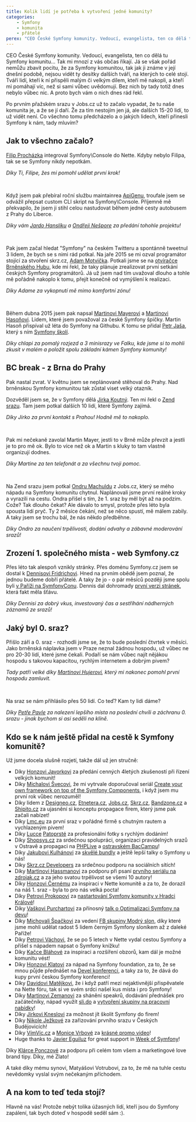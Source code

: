 ```yaml
---
title: Kolik lidí je potřeba k vytvoření jedné komunity?
categories:
    - Symfony
    - komunita
    - přátelé
perex: "CEO České Symfony komunity. Vedoucí, evangelista, ten co dělá tu Symfony komunitu... Tak mi mnozí z vás občas říkají. Já se však pořád nemůžu zbavit pocitu, že za Symfony komunitou, tak jak ji známe v její dnešní podobě, nejsou vidět ty desítky dalších tváří, na kterých to celé stojí. Tváří lidí, kteří k ní přispěli malým či velkým dílem, kteří mě nakopli, a kteří mi pomáhají víc, než si sami vůbec uvědomují. Bez nich by tady totiž dnes nebylo vůbec nic. A proto bych vám o nich dnes rád řekl." 
---
```


<p class="perex">CEO České Symfony komunity. Vedoucí, evangelista, ten co dělá tu Symfony komunitu... Tak mi mnozí z vás občas říkají. Já se však pořád nemůžu zbavit pocitu, že za Symfony komunitou, tak jak ji známe v její dnešní podobě, nejsou vidět ty desítky dalších tváří, na kterých to celé stojí. Tváří lidí, kteří k ní přispěli malým či velkým dílem, kteří mě nakopli, a kteří mi pomáhají víc, než si sami vůbec uvědomují. Bez nich by tady totiž dnes nebylo vůbec nic. A proto bych vám o nich dnes rád řekl.</p>  

Po prvním přažském srazu v Jobs.cz už to začalo vypadat, že tu naše komunita je, a že se jí daří. Že za tím nestojím jen já, ale dalších 15-20 lidí, to už vidět není. Co všechno tomu předcházelo a o jakých lidech, kteří přinesli Symfony k nám, tady mluvím?


## Jak to všechno začalo?

[Filip Procházka](https://filip-prochazka.com) integroval Symfony\Console do Nette. Kdyby nebylo Filipa, tak se se Symfony nikdy nepotkám.

*Díky Ti, Filipe, žes mi pomohl udělat první krok!*

<br>

Když jsem pak přebíral roční službu maintainrea [ApiGenu](https://github.com/ApiGen), troufale jsem se odvážil přepsat custom CLI skript na Symfony\Console. Příjemně mě překvapilo, že jsem ji stihl celou nastudovat během jedné cesty autobusem z Prahy do Liberce.

*Díky vám [Jardo Hanslíku](https://twitter.com/kukulich) a [Ondřeji Nešpore](https://twitter.com/andrewsville) za předání tohohle projektu!*

<br>

Pak jsem začal hledat "Symfony" na českém Twitteru a spontánně tweetnul 3 lidem, že bych se s nimi rád potkal. Na jaře 2015 se mi ozval programátor stojící za stvoření skrz.cz, [Adam Motvička](http://motvicka.cz/). Potkali jsme se na [otvíračce Brněnského Hubu](https://www.facebook.com/events/848674628536913), kde mi řekl, že taky plánuje zrealizovat první setkání českých Symfony programátorů. Já už jsem nad tím uvažoval dlouho a tohle mě pořádně nakoplo k tomu, přejít konečně od vymýšlení k realizaci. 

*Díky Adame za vykopnutí mě mimo komfortní zónu!*

<br>

Během dubna 2015 jsem pak napsal [Martinovi Mayerovi](https://twitter.com/mayermartin) a [Martinovi Hasoňovi](https://twitter.com/hasonm). Lidem, které jsem považoval za české Symfony špičky. Martin Hasoň přispíval už léta do Symfony na Githubu. K tomu se přidal [Petr Jaša](https://twitter.com/spicimedved), který s ním [Symfony školí](https://www.webuni.cz/). 

*Díky chlapi za pomalý rozjezd a 3 minisrazy ve Falku, kde jsme si to mohli zkusit v malém a položit spolu základní kámen Symfony komunity!* 


## BC break - z Brna do Prahy

Pak nastal zvrat. V květnu jsem se neplánovaně stěhoval do Prahy. Nad brněnskou Symfony komunitou tak zůstal viset velký otazník.

Dozvěděl jsem se, že v Symfony dělá [Jirka Koutný](https://twitter.com/kutny). Ten mi řekl o [Zend srazu](http://srazy.info/prvni-zf-meetup-praha/5472). Tam jsem potkal dalších 10 lidí, které Symfony zajímá.

*Díky Jirko za první kontakt s Prahou! Hodně mě to nakoplo.*

<br>

Pak mi nečekaně zavolal Martin Mayer, jestli to v Brně může převzít a jestli je to pro mě ok. Bylo to více než ok a Martin s kluky to tam vlastně organizují dodnes. 

*Díky Martine za ten telefonát a za všechnu tvoji pomoc.*

<br>

Na Zend srazu jsem potkal [Ondru Machuldu](https://twitter.com/OndraM) z Jobs.cz, který se mého nápadu na Symfony komunitu chytnul. Naplánovali jsme první reálné kroky a vyrazili na cestu. Ondra přišel s tím, že 1. sraz by měl být až na podzim. Cože? Tak dlouho čekat? Ale dávalo to smysl, protože přes léto byla spousta lidí pryč. Ty 2 měsíce čekání, než se něco spustí, mě málem zabily. A taky jsem se trochu bál, že nás někdo předběhne. 

*Díky Ondro za naučení trpělivosti, dodání odvahy a zábavné moderování srazů!*

## Zrození 1. společného místa - web Symfony.cz 

Přes léto tak alespoň vznikly stránky. Přes doménu Symfony.cz jsem se dostal k [Dennisovi Fridrichovi](http://www.defr.cz/). Hned na prvním obědě jsem poznal, že jednou budeme dobří přátelé. A taky že jo - o pár měsíců později jsme spolu byli [v Paříži na SymfonyConu](http://pariscon2015.symfony.com/). Dennis dal dohromady [první verzi stránek](symfony.cz), která fakt měla šťávu.

*Díky Dennisi za dobrý vkus, investovaný čas a sestříhání nádherných záznamů ze srazů!*

## Jaký byl 0. sraz?

Přišlo září a 0. sraz - rozhodli jsme se, že to bude poslední čtvrtek v měsíci. Jako brněnská náplavka jsem v Praze neznal žádnou hospodu, už vůbec ne pro 20-30 lidí, které jsme čekali. Podaří se nám vůbec najít nějákou hospodu s takovou kapacitou, rychlým internetem a dobrým pivem? 

*Tady patří velké díky [Martinovi Hujerovi](https://www.martinhujer.cz/), který mi nakonec pomohl první hospodu zamluvit.*

<br>


Na sraz se nám přihlásilo přes 50 lidí. Co teď? Kam ty lidi dáme? 

*Díky [Petře Pavle](http://pepa.info/) za nalezení lepšího místa na poslední chvíli a záchranu 0. srazu - jinak bychom si asi seděli na klíně.*


## Kdo se k nám ještě přidal na cestě k Symfony komunitě?


Už jsme docela slušně rozjetí, takže dál už jen stručně:

- Díky [Honzovi Javorkovi](https://twitter.com/honzajavorek) za předání cenných 4letých zkušeností při řízení velkých komunit!
- Díky [Michalovi Švecovi](https://twitter.com/svecmichal), že mi vytrvale doporučoval seriál [Create your own framework on top of the Symfony Components](http://symfony.com/blog/create-your-own-framework-on-top-of-the-symfony-components), i když jsem mu první rok vůbec nerozuměl! 
- Díky lidem z [Designeo.cz](http://designeo.cz/), [Etnetera.cz](http://etnetera.cz/), [Jobs.cz](http://jobs.cz/), [Skrz.cz](http://skrz.cz/), [Bandzone.cz](http://bandzone.cz/) a [Shipito.cz](http://shipito.cz/) za ujasnění si konceptu propagace firem, který jsme pak začali nabízet! 
- Díky [Lmc.eu](https://www.lmc.eu/) za první sraz v pořádné firmě s chutným rautem a vychlazeným pivem!
- Díky [Lucce](http://kvitekmedovy.rajce.idnes.cz/) [Patoprsté](https://www.linkedin.com/in/patoprstalucia) za profesionální fotky s rychlým dodáním! 
- Díky [Shopsys.cz](https://www.shopsys.cz/) za srdečnou spolupráci, organizaci pravidelných srazů v Ostravě a propagaci na [PHPLive](http://www.phplive.cz/) a [ostravském BacCampu](http://www.barcampostrava.cz/)!
- Díky [Jakubovi Kulhánovi](https://twitter.com/jakubkulhan) za [skvělé bundly](https://github.com/skrz) a ještě lepší talky o Symfony u nás!
- Díky [Skrz.cz Developers](https://twitter.com/skrzczdev) za srdečnou podporu na sociálních sítích!
- Díky [Martinovi Hassmanovi](https://twitter.com/hassmanm) za podporu při psaní [prvního seriálu na zdrojak.cz](https://www.zdrojak.cz/serialy/symfony-po-kruckach/) a za jeho svatou trpělivost se všemi 10 autory!
- Díky [Honzovi Černému](https://twitter.com/iamchemix) za inspiraci v Nette komunitě a za to, že dorazil na náš 1. sraz - byla to pro nás velká pocta!
- Díky [Petrovi Prokopovi](https://twitter.com/petrnikolas) za [nastartování Symfony komunity v Hradci Králové](https://www.facebook.com/events/628065150674904/)! 
- Díky [Vaškovi Purchartovi](https://twitter.com/vasekpurchart) za přínosný [talk o Optimalizaci Symfony na devu](https://www.youtube.com/watch?v=f93mNBJ-IUA)!
- Díky [Michovali Špačkovi](https://www.michalspacek.cz/) za vedení [FB skupiny Modrý slon](https://www.facebook.com/groups/modryslon), díky které jsme mohli udělat radost 5 lidem černým Symfony sloníkem až z daleké Paříže!
- Díky [Petrovi Váchovi](https://twitter.com/petr_vacha), že se po 5 letech v Nette vydal cestou Symfony a přišel s nápadem napsat o Symfony knížku!
- Díky [Kačce Bláhové](https://www.linkedin.com/in/ka%C4%8Dka-bl%C3%A1hov%C3%A1-828677a6) za inspiraci a rozšíření obzorů, kam dál je možné komunitu vést!
- Díky [Honzovi Klatovi](https://twitter.com/klatys) za nápad na Symfony foundation, za to, že se mnou půjde přednášet na [Devel konferenci](http://devel.cz/konference), a taky za to, že dává do kupy první českou Symfony konferenci!
- Díky [Davidovi Matějkovi](https://twitter.com/matej_21), že i když patří mezi nejaktivnější přispěvatele na Nette fóru, tak si ve svém srdci našel kus místa i pro Symfony!  
- Díky [Martinovi Zemanovi](https://twitter.com/zemistr) za shánění speakrů, dodávání přednášek pro začátečníky, nápad využít [sli.do](https://www.sli.do/home) a [vytvoření skupiny na pracovní nabídky](https://www.facebook.com/groups/ceska.symfony.komunita.prace)!
- Díky [Jirkovi Kneslovi](http://www.knesl.com/) za možnost jít školit Symfony do firem!
- Díky [Nikole Ježkové](https://twitter.com/roxtri_cz) za zařizování prvního srazu v Českých Budějovicích!
- Díky [VímVíc.cz](https://www.vimvic.cz/) a [Monice Vrbové](https://www.instagram.com/monikavrbova) za [krásné promo video](https://www.facebook.com/symfonisti/videos/969858443063966/)!
- Huge thanks to [Javier Eguiluz](https://twitter.com/javiereguiluz) for great support in [Week of Symfony](http://symfony.com/blog/category/a-week-of-symfony)!

Díky [Klárce Ponczové](https://www.linkedin.com/in/klaraponczova) za podporu při celém tom všem a marketingové love brand tipy. Díky, mé Zlato!

A také díky mému synovi, Matyášovi Votrubovi, za to, že mě na tuhle cestu nevědomky vyslal svým nečekaným příchodem.


## A na kom to teď teda stojí? 

Hlavně na vás! Protože nebýt tolika úžasných lidí, kteří jsou do Symfony zapálení, tak bych doteď v hospodě seděl sám :).
